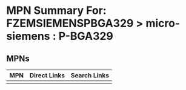 



# MPN Summary For: FZEMSIEMENSPBGA329 > micro-siemens : P-BGA329

## MPNs
  

|MPN|Direct Links|Search Links|
| :--- | :--- | :--- |
||||
